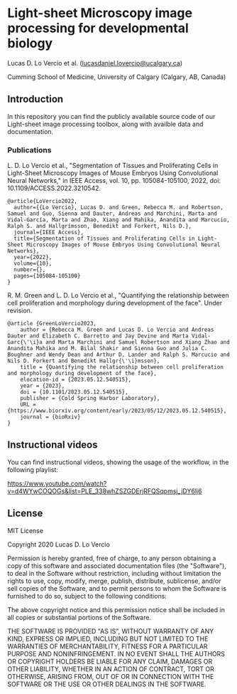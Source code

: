 # Light-sheet Microscopy image processing for developmental biology

Lucas D. Lo Vercio et al. (lucasdaniel.lovercio@ucalgary.ca)

Cumming School of Medicine, University of Calgary (Calgary, AB, Canada)

## Introduction

In this repository you can find the publicly available source code of our Light-sheet image processing toolbox, along with availble data and documentation.

### Publications

L. D. Lo Vercio et al., "Segmentation of Tissues and Proliferating Cells in Light-Sheet Microscopy Images of Mouse Embryos Using Convolutional Neural Networks," in IEEE Access, vol. 10, pp. 105084-105100, 2022, doi: 10.1109/ACCESS.2022.3210542.

```
@article{LoVercio2022,
  author={{Lo Vercio}, Lucas D. and Green, Rebecca M. and Robertson, Samuel and Guo, Sienna and Dauter, Andreas and Marchini, Marta and Vidal-García, Marta and Zhao, Xiang and Mahika, Anandita and Marcucio, Ralph S. and Hallgrímsson, Benedikt and Forkert, Nils D.},
  journal={IEEE Access}, 
  title={Segmentation of Tissues and Proliferating Cells in Light-Sheet Microscopy Images of Mouse Embryos Using Convolutional Neural Networks}, 
  year={2022},
  volume={10},
  number={},
  pages={105084-105100}
}
```

R. M. Green and L. D. Lo Vercio et al., "Quantifying the relationship between cell proliferation and morphology during development of the face". Under revision.

```
@article {GreenLoVercio2023,
	author = {Rebecca M. Green and Lucas D. Lo Vercio and Andreas Dauter and Elizabeth C. Barretto and Jay Devine and Marta Vidal-Garc{\'\i}a and Marta Marchini and Samuel Robertson and Xiang Zhao and Anandita Mahika and M. Bilal Shakir and Sienna Guo and Julia C. Boughner and Wendy Dean and Arthur D. Lander and Ralph S. Marcucio and Nils D. Forkert and Benedikt Hallgr{\'\i}msson},
	title = {Quantifying the relationship between cell proliferation and morphology during development of the face},
	elocation-id = {2023.05.12.540515},
	year = {2023},
	doi = {10.1101/2023.05.12.540515},
	publisher = {Cold Spring Harbor Laboratory},
	URL = {https://www.biorxiv.org/content/early/2023/05/12/2023.05.12.540515},
	journal = {bioRxiv}
}
```

## Instructional videos

You can find instructional videos, showing the usage of the workflow, in the following playlist:

https://www.youtube.com/watch?v=d4WYwCOQOGs&list=PLE_338whZSZGDErjRFQSqpmsj_jDY6lj6

## License

MIT License

Copyright 2020 Lucas D. Lo Vercio

Permission is hereby granted, free of charge, to any person obtaining a copy
of this software and associated documentation files (the "Software"), to deal
in the Software without restriction, including without limitation the rights
to use, copy, modify, merge, publish, distribute, sublicense, and/or sell
copies of the Software, and to permit persons to whom the Software is
furnished to do so, subject to the following conditions:

The above copyright notice and this permission notice shall be included in all
copies or substantial portions of the Software.

THE SOFTWARE IS PROVIDED "AS IS", WITHOUT WARRANTY OF ANY KIND, EXPRESS OR
IMPLIED, INCLUDING BUT NOT LIMITED TO THE WARRANTIES OF MERCHANTABILITY,
FITNESS FOR A PARTICULAR PURPOSE AND NONINFRINGEMENT. IN NO EVENT SHALL THE
AUTHORS OR COPYRIGHT HOLDERS BE LIABLE FOR ANY CLAIM, DAMAGES OR OTHER
LIABILITY, WHETHER IN AN ACTION OF CONTRACT, TORT OR OTHERWISE, ARISING FROM,
OUT OF OR IN CONNECTION WITH THE SOFTWARE OR THE USE OR OTHER DEALINGS IN THE
SOFTWARE.


